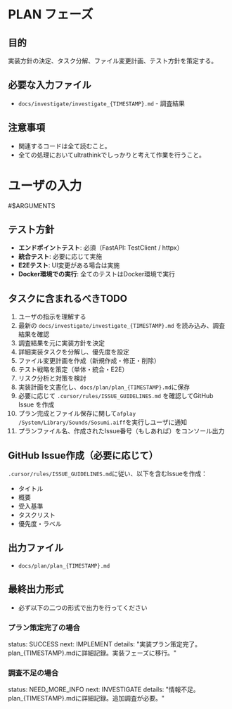 # PLAN フェーズ

## 目的
実装方針の決定、タスク分解、ファイル変更計画、テスト方針を策定する。

## 必要な入力ファイル
- `docs/investigate/investigate_{TIMESTAMP}.md` - 調査結果

## 注意事項
- 関連するコードは全て読むこと。
- 全ての処理においてultrathinkでしっかりと考えて作業を行うこと。

# ユーザの入力
#$ARGUMENTS


## テスト方針
- **エンドポイントテスト**: 必須（FastAPI: TestClient / httpx）
- **統合テスト**: 必要に応じて実施
- **E2Eテスト**: UI変更がある場合は実施
- **Docker環境での実行**: 全てのテストはDocker環境で実行

## タスクに含まれるべきTODO
1. ユーザの指示を理解する
2. 最新の `docs/investigate/investigate_{TIMESTAMP}.md` を読み込み、調査結果を確認
3. 調査結果を元に実装方針を決定
4. 詳細実装タスクを分解し、優先度を設定
5. ファイル変更計画を作成（新規作成・修正・削除）
6. テスト戦略を策定（単体・統合・E2E）
7. リスク分析と対策を検討
8. 実装計画を文書化し、`docs/plan/plan_{TIMESTAMP}.md`に保存
9. 必要に応じて `.cursor/rules/ISSUE_GUIDELINES.md` を確認してGitHub Issue を作成
10. プラン完成とファイル保存に関して`afplay /System/Library/Sounds/Sosumi.aiff`を実行しユーザに通知
11. プランファイル名、作成されたIssue番号（もしあれば）をコンソール出力

## GitHub Issue作成（必要に応じて）
`.cursor/rules/ISSUE_GUIDELINES.md`に従い、以下を含むIssueを作成：
- タイトル
- 概要
- 受入基準
- タスクリスト
- 優先度・ラベル

## 出力ファイル
- `docs/plan/plan_{TIMESTAMP}.md`

## 最終出力形式
- 必ず以下の二つの形式で出力を行ってください

### プラン策定完了の場合
status: SUCCESS
next: IMPLEMENT
details: "実装プラン策定完了。plan_{TIMESTAMP}.mdに詳細記録。実装フェーズに移行。"

### 調査不足の場合
status: NEED_MORE_INFO
next: INVESTIGATE
details: "情報不足。plan_{TIMESTAMP}.mdに詳細記録。追加調査が必要。"